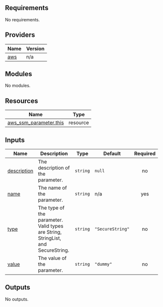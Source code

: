<!-- BEGIN_TF_DOCS -->
## Requirements

No requirements.

## Providers

| Name | Version |
|------|---------|
| <a name="provider_aws"></a> [aws](#provider\_aws) | n/a |

## Modules

No modules.

## Resources

| Name | Type |
|------|------|
| [aws_ssm_parameter.this](https://registry.terraform.io/providers/hashicorp/aws/latest/docs/resources/ssm_parameter) | resource |

## Inputs

| Name | Description | Type | Default | Required |
|------|-------------|------|---------|:--------:|
| <a name="input_description"></a> [description](#input\_description) | The description of the parameter. | `string` | `null` | no |
| <a name="input_name"></a> [name](#input\_name) | The name of the parameter. | `string` | n/a | yes |
| <a name="input_type"></a> [type](#input\_type) | The type of the parameter. Valid types are String, StringList, and SecureString. | `string` | `"SecureString"` | no |
| <a name="input_value"></a> [value](#input\_value) | The value of the parameter. | `string` | `"dummy"` | no |

## Outputs

No outputs.
<!-- END_TF_DOCS -->